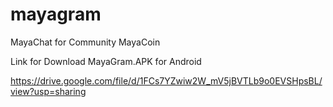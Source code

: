 # mayagram
MayaChat for Community MayaCoin

Link for Download MayaGram.APK for Android

https://drive.google.com/file/d/1FCs7YZwiw2W_mV5jBVTLb9o0EVSHpsBL/view?usp=sharing

